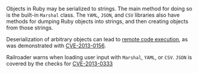 Objects in Ruby may be serialized to strings. The main method for doing so is the built-in `Marshal` class. The `YAML`, `JSON`, and `CSV` libraries also have methods for dumping Ruby objects into strings, and then creating objects from those strings.

Deserialization of arbitrary objects can lead to [remote code execution](/docs/warning_types/remote_code_execution), as was demonstrated with [CVE-2013-0156](https://groups.google.com/d/msg/rubyonrails-security/61bkgvnSGTQ/nehwjA8tQ8EJ). 

Railroader warns when loading user input with `Marshal`, `YAML`, or `CSV`. `JSON` is covered by the checks for [CVE-2013-0333](https://groups.google.com/d/msg/rubyonrails-security/1h2DR63ViGo/GOUVafeaF1IJ)
